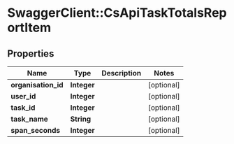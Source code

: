 # SwaggerClient::CsApiTaskTotalsReportItem

## Properties
Name | Type | Description | Notes
------------ | ------------- | ------------- | -------------
**organisation_id** | **Integer** |  | [optional] 
**user_id** | **Integer** |  | [optional] 
**task_id** | **Integer** |  | [optional] 
**task_name** | **String** |  | [optional] 
**span_seconds** | **Integer** |  | [optional] 


